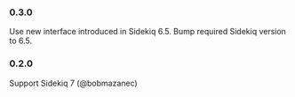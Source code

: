 ### 0.3.0

Use new interface introduced in Sidekiq 6.5. Bump required Sidekiq version to 6.5.

### 0.2.0

Support Sidekiq 7 (@bobmazanec)
